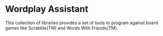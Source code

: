# Wordplay Assistant

This collection of libraries provides a set of tools to program against board games like Scrabble(TM) and Words With Friends(TM).

